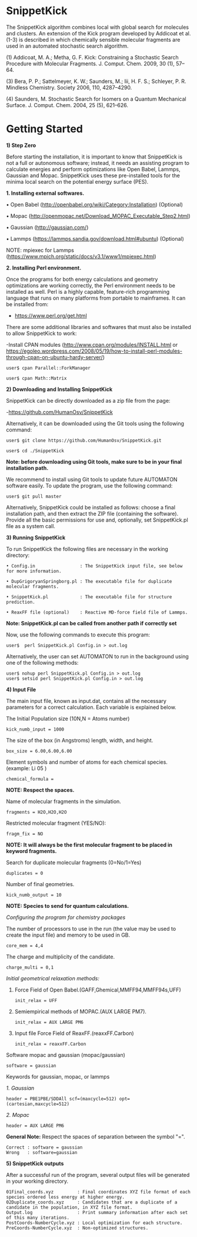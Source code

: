 # SnippetKick
The SnippetKick algorithm combines local with global search for molecules and clusters. An extension of the Kick program developed by Addicoat et al.(1-3) is described in which chemically sensible molecular fragments are used in an automated stochastic search algorithm.

(1) 	Addicoat, M. A.; Metha, G. F. Kick: Constraining a Stochastic Search Procedure with Molecular Fragments. J. Comput. Chem. 2009, 30 (1), 57–64.


(3) 	Bera, P. P.; Sattelmeyer, K. W.; Saunders, M.; Iii, H. F. S.; Schleyer, P. R. Mindless Chemistry. Society 2006, 110, 4287–4290.


(4) 	Saunders, M. Stochastic Search for Isomers on a Quantum Mechanical Surface. J. Comput. Chem. 2004, 25 (5), 621–626.


# Getting Started

**1)	Step Zero**

Before starting the installation, it is important to know that SnippetKick is not a full or autonomous software; instead, it needs an assisting program to calculate energies and perform optimizations like Open Babel, Lammps, Gaussian and Mopac. SnippetKick uses these pre-installed tools for the minima local search on the potential energy surface (PES).

**1. Installing external softwares.**

  •	Open Babel (http://openbabel.org/wiki/Category:Installation) (Optional)

  •	Mopac (http://openmopac.net/Download_MOPAC_Executable_Step2.html)

  •	Gaussian (http://gaussian.com/)

  •	Lammps (https://lammps.sandia.gov/download.html#ubuntu) (Optional)
  
  NOTE: mpiexec for Lammps (https://www.mpich.org/static/docs/v3.1/www1/mpiexec.html)

**2. Installing Perl environment.**

Once the programs for both energy calculations and geometry optimizations are working correctly, the Perl environment needs to be installed as well. Perl is a highly capable, feature-rich programming language that runs on many platforms from portable to mainframes.
It can be installed from:
- https://www.perl.org/get.html

There are some additional libraries and softwares that must also be installed to allow SnippetKick to work:

-Install CPAN modules (http://www.cpan.org/modules/INSTALL.html or https://egoleo.wordpress.com/2008/05/19/how-to-install-perl-modules-through-cpan-on-ubuntu-hardy-server/)

    user$ cpan Parallel::ForkManager
      
    user$ cpan Math::Matrix

**2)	Downloading and Installing SnippetKick**

SnippetKick can be directly downloaded as a zip file from the page:

-https://github.com/HumanOsv/SnippetKick

Alternatively, it can be downloaded using the Git tools using the following command:

    user$ git clone https://github.com/HumanOsv/SnippetKick.git

    user$ cd ./SnippetKick

**Note: before downloading using Git tools, make sure to be in your final installation path.**

We recommend to install using Git tools to update future AUTOMATON software easily. To update the program, use the following command:

	user$ git pull master
	
Alternatively, SnippetKick could be installed as follows: choose a final installation path, and then extract the ZIP file (containing the software). Provide all the basic permissions for use and, optionally, set SnippetKick.pl file as a system call.

**3)	Running SnippetKick**

To run SnippetKick the following files are necessary in the working directory:

    • Config.in                 : The SnippetKick input file, see below for more information.
    
    • DupGrigoryanSpringborg.pl : The executable file for duplicate molecular fragments.

    • SnippetKick.pl            : The executable file for structure prediction.

    • ReaxFF file (optional)    : Reactive MD-force field file of Lammps.

**Note: SnippetKick.pl can be called from another path if correctly set**

Now, use the following commands to execute this program:

    user$  perl SnippetKick.pl Config.in > out.log

Alternatively, the user can set AUTOMATON to run in the background using one of the following methods:

	user$ nohup perl SnippetKick.pl Config.in > out.log
	user$ setsid perl SnippetKick.pl Config.in > out.log

**4)	Input File**

The main input file, known as input.dat, contains all the necessary parameters for a correct calculation. Each variable is explained below.

The Initial Population size (10N,N = Atoms number)

    kick_numb_input = 1000

The size of the box (in Angstroms) length, width, and height.

    box_size = 6.00,6.00,6.00
    
Element symbols and number of atoms for each chemical species. (example: Li 05 )

    chemical_formula = 

**NOTE: Respect the spaces.**

Name of molecular fragments in the simulation.

    fragments = H2O,H2O,H2O

Restricted molecular fragment (YES/NO): 

    fragm_fix = NO

**NOTE: It will always be the first molecular fragment to be placed in keyword fragments.**

Search for duplicate molecular fragments (0=No/1=Yes)

    duplicates = 0

Number of final geometries. 

    kick_numb_output = 10

**NOTE: Species to send for quantum calculations.**


*Configuring the program for chemistry packages*

The number of processors to use in the run (the value may be used to create the input file) and memory to be used in GB.

    core_mem = 4,4

The charge and multiplicity of the candidate.

    charge_multi = 0,1

*Initial geometrical relaxation methods:*

1. Force Field of Open Babel.(GAFF,Ghemical,MMFF94,MMFF94s,UFF)

       init_relax = UFF

2. Semiempirical methods of MOPAC.(AUX LARGE PM7).

       init_relax = AUX LARGE PM6

3. Input file Force Field of ReaxFF.(reaxxFF.Carbon)

       init_relax = reaxxFF.Carbon

Software mopac and gaussian (mopac/gaussian)
     
    software = gaussian

Keywords for gaussian, mopac, or lammps

*1. Gaussian*

    header = PBE1PBE/SDDAll scf=(maxcycle=512) opt=(cartesian,maxcycle=512)

*2. Mopac*

    header = AUX LARGE PM6

**General Note:** Respect the spaces of separation between the symbol "=".

    Correct : software = gaussian
    Wrong   : software=gaussian

**5) SnippetKick outputs**

After a successful run of the program, several output files will be generated in your working directory.

	01Final_coords.xyz         : Final coordinates XYZ file format of each species ordered less energy at higher energy.
	02Duplicate_coords.xyz     : Candidates that are a duplicate of a candidate in the population, in XYZ file format.
	Output.log                 : Print summary information after each set of this many iterations.
	PostCoords-NumberCycle.xyz : Local optimization for each structure.
	PreCoords-NumberCycle.xyz  : Non-optimized structures.
	


